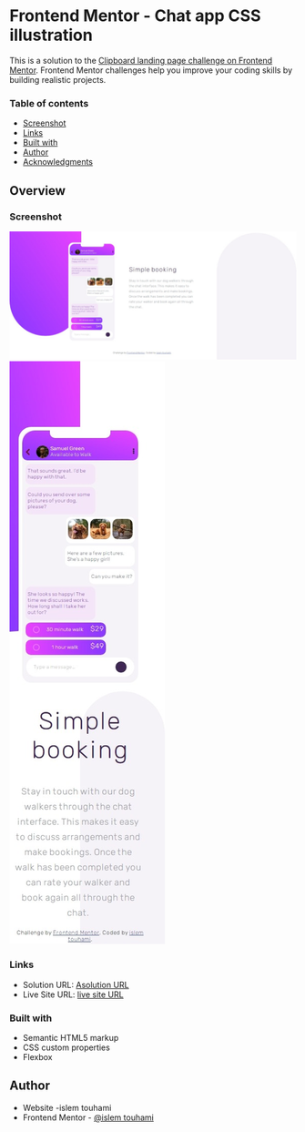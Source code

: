 # Frontend Mentor - Chat app CSS illustration

  This is a solution to the [Clipboard landing page challenge on Frontend Mentor](https://www.frontendmentor.io/challenges/clipboard-landing-page-5cc9bccd6c4c91111378ecb9). Frontend Mentor challenges help you improve your coding skills by building realistic projects. 

### Table of contents

  - [Screenshot](#screenshot)
  - [Links](#links)
  - [Built with](#built-with)
  - [Author](#author)
  - [Acknowledgments](#acknowledgments)

## Overview

### Screenshot
![](./design/screenshot.jpeg)
![](./design/screenshot2.jpeg)


### Links

- Solution URL: [Asolution URL](https://github.com/islemtouhami/chat-app-css-illustration-master)
- Live Site URL: [ live site URL](https://naughty-morse-690e9a.netlify.app)

### Built with

- Semantic HTML5 markup
- CSS custom properties
- Flexbox

## Author

- Website -islem touhami
- Frontend Mentor - [@islem touhami](https://www.frontendmentor.io/profile/islemtouhami)
